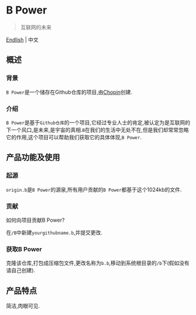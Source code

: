 # B Power

>互联网的未来

[Endlish](https://github.com/xiaochopin/B-Power/blob/main/README.md) | 中文

## 概述

### 背景

`B Power`是一个储存在Github仓库的项目,由[Chopin](https://github.com/xiaochopin/)创建.

### 介绍

`B Power`是基于`Github仓库`的一个项目,它经过专业人士的肯定,被认定为是互联网的下一个风口,是未来,是宇宙的真相.`B`在我们的生活中无处不在,但是我们却常常忽略它的作用,这个项目可以帮助我们获取它的具体体现,`B Power`.

## 产品功能及使用

### 起源

`origin.b`是`B Power`的源泉,所有用户贡献的`B Power`都基于这个1024kb的文件.

### 贡献

如何向项目贡献B Power?

在`/B`中新建`yourgithubname.b`,并提交更改.

### 获取B Power

克隆该仓库,打包成压缩包文件,更改名称为`b.b`,移动到系统根目录的`/b`下(假如没有请自己创建).

## 产品特点

简洁,肉眼可见.
